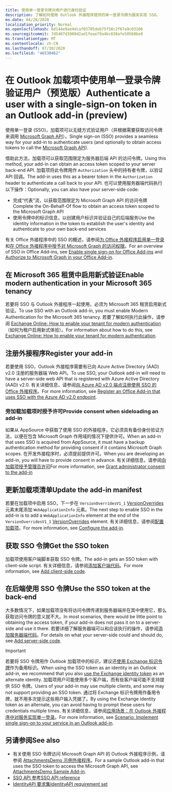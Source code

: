 ```yaml
---
title: 使用单一登录令牌对用户进行身份验证
description: 了解如何使用 Outlook 外接程序提供的单一登录令牌为服务实现 SSO。
ms.date: 04/28/2020
localization_priority: Normal
ms.openlocfilehash: 6d144e9ae4dcaf03705deb75f58c2f67a9c03106
ms.sourcegitcommit: 7d5407d3900d2ad1feae79a4bc038afe50568be0
ms.translationtype: MT
ms.contentlocale: zh-CN
ms.lasthandoff: 07/30/2020
ms.locfileid: "46530462"
---
```

# <a name="authenticate-a-user-with-a-single-sign-on-token-in-an-outlook-add-in-preview"></a><span data-ttu-id="32030-103">在 Outlook 加载项中使用单一登录令牌验证用户（预览版）</span><span class="sxs-lookup"><span data-stu-id="32030-103">Authenticate a user with a single-sign-on token in an Outlook add-in (preview)</span></span>

<span data-ttu-id="32030-104">使用单一登录 (SSO)，加载项可以无缝方式验证用户（并根据需要获取访问令牌来调用 [Microsoft Graph API](/graph/overview)）。</span><span class="sxs-lookup"><span data-stu-id="32030-104">Single sign-on (SSO) provides a seamless way for your add-in to authenticate users (and optionally to obtain access tokens to call the [Microsoft Graph API](/graph/overview)).</span></span>

<span data-ttu-id="32030-105">借助此方法，加载项可以获取范围限定为服务器后端 API 的访问令牌。</span><span class="sxs-lookup"><span data-stu-id="32030-105">Using this method, your add-in can obtain an access token scoped to your server back-end API.</span></span> <span data-ttu-id="32030-106">加载项将此令牌用作 `Authorization` 头中的持有者令牌，以验证 API 回调。</span><span class="sxs-lookup"><span data-stu-id="32030-106">The add-in uses this as a bearer token in the `Authorization` header to authenticate a call back to your API.</span></span> <span data-ttu-id="32030-107">也可以使用服务器端代码执行以下操作：</span><span class="sxs-lookup"><span data-stu-id="32030-107">Optionally, you can also have your server-side code:</span></span>

- <span data-ttu-id="32030-108">完成“代表”流，以获取范围限定为 Microsoft Graph API 的访问令牌</span><span class="sxs-lookup"><span data-stu-id="32030-108">Complete the On-Behalf-Of flow to obtain an access token scoped to the Microsoft Graph API</span></span>
- <span data-ttu-id="32030-109">使用令牌中的标识信息，以创建用户标识并验证自己的后端服务</span><span class="sxs-lookup"><span data-stu-id="32030-109">Use the identity information in the token to establish the user's identity and authenticate to your own back-end services</span></span>

<span data-ttu-id="32030-110">有关 Office 外接程序中的 SSO 的概述，请参阅[为 Office 外接程序启用单一登录](../develop/sso-in-office-add-ins.md)和[在 Office 外接程序中授予对 Microsoft Graph 的访问权限](../develop/authorize-to-microsoft-graph.md)。</span><span class="sxs-lookup"><span data-stu-id="32030-110">For an overview of SSO in Office Add-ins, see [Enable single sign-on for Office Add-ins](../develop/sso-in-office-add-ins.md) and [Authorize to Microsoft Graph in your Office Add-in](../develop/authorize-to-microsoft-graph.md).</span></span>


## <a name="enable-modern-authentication-in-your-microsoft-365-tenancy"></a><span data-ttu-id="32030-111">在 Microsoft 365 租赁中启用新式验证</span><span class="sxs-lookup"><span data-stu-id="32030-111">Enable modern authentication in your Microsoft 365 tenancy</span></span>

<span data-ttu-id="32030-112">若要将 SSO 与 Outlook 外接程序一起使用，必须为 Microsoft 365 租赁启用新式验证。</span><span class="sxs-lookup"><span data-stu-id="32030-112">To use SSO with an Outlook add-in, you must enable Modern Authentication for the Microsoft 365 tenancy.</span></span> <span data-ttu-id="32030-113">若要了解如何执行此操作，请参阅 [Exchange Online: How to enable your tenant for modern authentication](https://social.technet.microsoft.com/wiki/contents/articles/32711.exchange-online-how-to-enable-your-tenant-for-modern-authentication.aspx)（如何为租户启用新式体验）。</span><span class="sxs-lookup"><span data-stu-id="32030-113">For information about how to do this, see [Exchange Online: How to enable your tenant for modern authentication](https://social.technet.microsoft.com/wiki/contents/articles/32711.exchange-online-how-to-enable-your-tenant-for-modern-authentication.aspx).</span></span>

## <a name="register-your-add-in"></a><span data-ttu-id="32030-114">注册外接程序</span><span class="sxs-lookup"><span data-stu-id="32030-114">Register your add-in</span></span>

<span data-ttu-id="32030-115">若要使用 SSO，Outlook 外接程序需要有已向 Azure Active Directory (AAD) v2.0 注册的服务器端 Web API。</span><span class="sxs-lookup"><span data-stu-id="32030-115">To use SSO, your Outlook add-in will need to have a server-side web API that is registered with Azure Active Directory (AAD) v2.0.</span></span> <span data-ttu-id="32030-116">有关详细信息，请参阅[向 Azure AD v2.0 端点注册使用 SSO 的 Office 外接程序](../develop/register-sso-add-in-aad-v2.md)。</span><span class="sxs-lookup"><span data-stu-id="32030-116">For more information, see [Register an Office Add-in that uses SSO with the Azure AD v2.0 endpoint](../develop/register-sso-add-in-aad-v2.md).</span></span>

### <a name="provide-consent-when-sideloading-an-add-in"></a><span data-ttu-id="32030-117">旁加载加载项时授予许可</span><span class="sxs-lookup"><span data-stu-id="32030-117">Provide consent when sideloading an add-in</span></span>

<span data-ttu-id="32030-118">如果从 AppSource 中获取了使用 SSO 的外接程序，它必须具有备份身份验证方法，以便在包含 Microsoft Graph 作用域的情况下提供许可。</span><span class="sxs-lookup"><span data-stu-id="32030-118">When an add-in that uses SSO is acquired from AppSource, it must have a backup authentication method for providing consent if it contains Microsoft Graph scopes.</span></span> <span data-ttu-id="32030-119">在开发外接程序时，必须提前提供许可。</span><span class="sxs-lookup"><span data-stu-id="32030-119">When you are developing an add-in, you will have to provide consent in advance.</span></span> <span data-ttu-id="32030-120">有关详细信息，请参阅[向加载项授予管理员许可](../develop/grant-admin-consent-to-an-add-in.md)</span><span class="sxs-lookup"><span data-stu-id="32030-120">For more information, see [Grant administrator consent to the add-in](../develop/grant-admin-consent-to-an-add-in.md)</span></span>

## <a name="update-the-add-in-manifest"></a><span data-ttu-id="32030-121">更新加载项清单</span><span class="sxs-lookup"><span data-stu-id="32030-121">Update the add-in manifest</span></span>

<span data-ttu-id="32030-122">若要在加载项中启用 SSO，下一步在 `VersionOverridesV1_1` [VersionOverrides](../reference/manifest/versionoverrides.md) 元素末尾添加 `WebApplicationInfo` 元素。</span><span class="sxs-lookup"><span data-stu-id="32030-122">The next step to enable SSO in the add-in is to add a `WebApplicationInfo` element at the end of the `VersionOverridesV1_1` [VersionOverrides](../reference/manifest/versionoverrides.md) element.</span></span> <span data-ttu-id="32030-123">有关详细信息，请参阅[配置加载项](../develop/sso-in-office-add-ins.md#configure-the-add-in)。</span><span class="sxs-lookup"><span data-stu-id="32030-123">For more information, see [Configure the add-in](../develop/sso-in-office-add-ins.md#configure-the-add-in).</span></span>

## <a name="get-the-sso-token"></a><span data-ttu-id="32030-124">获取 SSO 令牌</span><span class="sxs-lookup"><span data-stu-id="32030-124">Get the SSO token</span></span>

<span data-ttu-id="32030-125">加载项使用客户端脚本获取 SSO 令牌。</span><span class="sxs-lookup"><span data-stu-id="32030-125">The add-in gets an SSO token with client-side script.</span></span> <span data-ttu-id="32030-126">有关详细信息，请参阅[添加客户端代码](../develop/sso-in-office-add-ins.md#add-client-side-code)。</span><span class="sxs-lookup"><span data-stu-id="32030-126">For more information, see [Add client-side code](../develop/sso-in-office-add-ins.md#add-client-side-code).</span></span>

## <a name="use-the-sso-token-at-the-back-end"></a><span data-ttu-id="32030-127">在后端使用 SSO 令牌</span><span class="sxs-lookup"><span data-stu-id="32030-127">Use the SSO token at the back-end</span></span>

<span data-ttu-id="32030-128">大多数情况下，如果加载项没有将访问令牌传递到服务器端并在其中使用它，那么获取访问令牌的意义就不大。</span><span class="sxs-lookup"><span data-stu-id="32030-128">In most scenarios, there would be little point to obtaining the access token, if your add-in does not pass it on to a server-side and use it there.</span></span> <span data-ttu-id="32030-129">若要详细了解服务器端可以和应该执行的操作，请参阅[添加服务器端代码](../develop/sso-in-office-add-ins.md#add-server-side-code)。</span><span class="sxs-lookup"><span data-stu-id="32030-129">For details on what your server-side could and should do, see [Add server-side code](../develop/sso-in-office-add-ins.md#add-server-side-code).</span></span>

> [!IMPORTANT]
> <span data-ttu-id="32030-130">若要将 SSO 令牌用作 *Outlook* 加载项中的标识，建议还[使用 Exchange 标识令牌](authenticate-a-user-with-an-identity-token.md)作为备用标识。</span><span class="sxs-lookup"><span data-stu-id="32030-130">When using the SSO token as an identity in an *Outlook* add-in, we recommend that you also [use the Exchange identity token](authenticate-a-user-with-an-identity-token.md) as an alternate identity.</span></span> <span data-ttu-id="32030-131">加载项用户可能使用多个客户端，而有些客户端可能不支持提供 SSO 令牌。</span><span class="sxs-lookup"><span data-stu-id="32030-131">Users of your add-in may use multiple clients, and some may not support providing an SSO token.</span></span> <span data-ttu-id="32030-132">通过将 Exchange 标识令牌用作备用令牌，就不用多次提示这些用户输入凭据了。</span><span class="sxs-lookup"><span data-stu-id="32030-132">By using the Exchange identity token as an alternate, you can avoid having to prompt these users for credentials multiple times.</span></span> <span data-ttu-id="32030-133">有关详细信息，请参阅[应用场景：在 Outlook 外接程序中对服务实现单一登录](implement-sso-in-outlook-add-in.md)。</span><span class="sxs-lookup"><span data-stu-id="32030-133">For more information, see [Scenario: Implement single sign-on to your service in an Outlook add-in](implement-sso-in-outlook-add-in.md).</span></span>

## <a name="see-also"></a><span data-ttu-id="32030-134">另请参阅</span><span class="sxs-lookup"><span data-stu-id="32030-134">See also</span></span>

- <span data-ttu-id="32030-135">有关使用 SSO 令牌访问 Microsoft Graph API 的 Outlook 外接程序示例，请参阅 [AttachmentsDemo 示例外接程序](https://github.com/OfficeDev/outlook-add-in-attachments-demo)。</span><span class="sxs-lookup"><span data-stu-id="32030-135">For a sample Outlook add-in that uses the SSO token to access the Microsoft Graph API, see [AttachmentsDemo Sample Add-in](https://github.com/OfficeDev/outlook-add-in-attachments-demo).</span></span>
- [<span data-ttu-id="32030-136">SSO API 参考</span><span class="sxs-lookup"><span data-stu-id="32030-136">SSO API reference</span></span>](../develop/sso-in-office-add-ins.md#sso-api-reference)
- [<span data-ttu-id="32030-137">IdentityAPI 要求集</span><span class="sxs-lookup"><span data-stu-id="32030-137">IdentityAPI requirement set</span></span>](../reference/requirement-sets/identity-api-requirement-sets.md)
